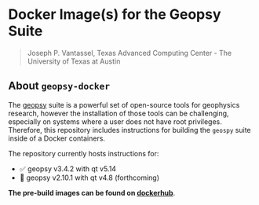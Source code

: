 # Docker Image(s) for the Geopsy Suite

> Joseph P. Vantassel, Texas Advanced Computing Center - The University of Texas at Austin

## About `geopsy-docker`

The [geopsy](https://www.geopsy.org/) suite is a powerful set of open-source tools for geophysics research,
however the installation of those tools can be challenging, especially on systems where
a user does not have root privileges. Therefore, this repository includes instructions for building
the `geospy` suite inside of a Docker containers.

The repository currently hosts instructions for:

- :white_check_mark: geopsy v3.4.2 with qt v5.14
- :construction: geopsy v2.10.1 with qt v4.8 (forthcoming)

__The pre-build images can be found on
[dockerhub](https://hub.docker.com/repository/docker/jpvantassel/geopsy-docker)__.
